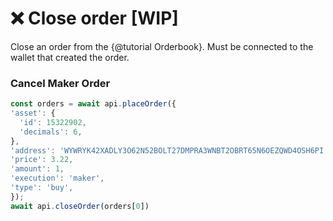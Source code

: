 
# <a name="close"></a> ❌ Close order [WIP]

Close an order from the {@tutorial Orderbook}. Must be connected to the wallet
that created the order.

### Cancel Maker Order
```javascript
const orders = await api.placeOrder({
'asset': {
  'id': 15322902,
  'decimals': 6,
},
'address': 'WYWRYK42XADLY3O62N52BOLT27DMPRA3WNBT2OBRT65N6OEZQWD4OSH6PI',
'price': 3.22,
'amount': 1,
'execution': 'maker',
'type': 'buy',
});
await api.closeOrder(orders[0])
```
